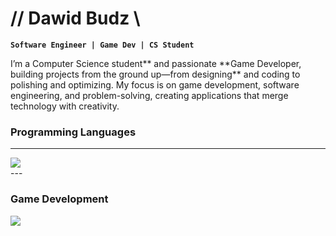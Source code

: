 # // Dawid Budz \\

**`Software Engineer | Game Dev | CS Student`**

<p>I’m a Computer Science student** and passionate **Game Developer, building projects from the ground up—from designing** and coding to polishing and optimizing. My focus is on game development, software engineering, and problem-solving, creating applications that merge technology with creativity.</p>

### **Programming Languages**

---
<img src="https://skillicons.dev/icons?i=cpp,c,python,java" />
<br />
---

### **Game Development**
<img src="https://skillicons.dev/icons?i=unity,unreal,godot" />

